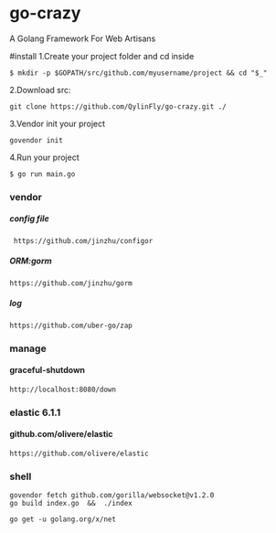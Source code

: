 # go-crazy 
A Golang Framework For Web Artisans

#install
1.Create your project folder and cd inside

    $ mkdir -p $GOPATH/src/github.com/myusername/project && cd "$_"

2.Download src:

    git clone https://github.com/QylinFly/go-crazy.git ./

3.Vendor init your project

    govendor init

4.Run your project

    $ go run main.go


### vendor 

##### config file
     https://github.com/jinzhu/configor

##### ORM:gorm 
    https://github.com/jinzhu/gorm

##### log
    https://github.com/uber-go/zap


### manage
#### graceful-shutdown
    http://localhost:8080/down

### elastic 6.1.1
#### github.com/olivere/elastic
    https://github.com/olivere/elastic


### shell
    govendor fetch github.com/gorilla/websocket@v1.2.0
    go build index.go  &&  ./index

    go get -u golang.org/x/net